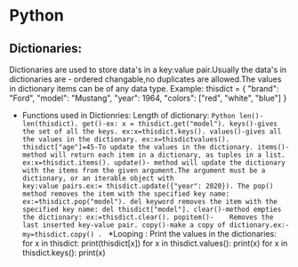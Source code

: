# Python

## Dictionaries:
  Dictionaries are used to store data's in a key:value pair.Usually the data's in dictionaries are - ordered changable,no duplicates are allowed.The values in dictionary items can be of any data type.
  Example:
          thisdict = {
                       "brand": "Ford",
                        "model": "Mustang",
                        "year": 1964,
                        "colors": ["red", "white", "blue"]
                     }
  * Functions used in Dictionries:
      Length of dictionary:
          ```Python
              len()-len(thisdict).
              get()-ex: x = thisdict.get("model").
              keys()-gives the set of all the keys. ex:x=thisdict.keys().
              values()-gives all the values in the dictionary. ex:x=thisdictvalues().
              thisdict["age"]=45-To update the values in the dictionary.
              items()- method will return each item in a dictionary, as tuples in a list. ex:x=thisdict.items().
              update()- method will update the dictionary with the items from the given argument.The argument must be a dictionary, or an iterable object with                          key:value pairs.ex:= thisdict.update({"year": 2020}).
              The pop() method removes the item with the specified key name: ex:=thisdict.pop("model").
              del keyword removes the item with the specified key name: del thisdict["model"].
              clear()-method empties the dictionary: ex:=thisdict.clear().
              popitem()-	Removes the last inserted key-value pair.
              copy()-make a copy of dictionary.ex:-my=thisdict.copy() .
         ```
    *Looping :
          Print the values in the dictionaries:    
          for x in thisdict:
            print(thisdict[x])
          for x in thisdict.values():
            print(x)
          for x in thisdict.keys():
            print(x)
          
    
